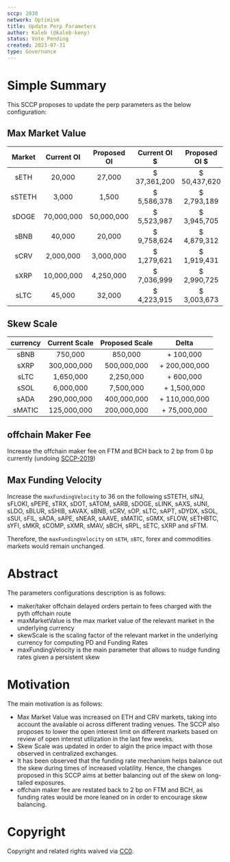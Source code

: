 ```yaml
---
sccp: 2030
network: Optimism
title: Update Perp Parameters
author: Kaleb (@kaleb-keny)
status: Vote_Pending
created: 2023-07-31
type: Governance
---
```


# Simple Summary

This SCCP proposes to update the perp parameters as the below configuration:

## Max Market Value

| **Market** 	| **Current OI** 	| **Proposed OI** 	| **Current OI $** 	| **Proposed OI $** 	| **OI$ Delta** 	|
|:----------:	|:--------------:	|:---------------:	|:----------------:	|:-----------------:	|:-------------:	|
|    sETH    	|     20,000     	|      27,000     	|   $ 37,361,200   	|   $ 50,437,620    	| $ 13,076,420  	|
|   sSTETH   	|      3,000     	|      1,500      	|   $ 5,586,378    	|    $ 2,793,189    	| $ (2,793,189) 	|
|    sDOGE   	|   70,000,000   	|    50,000,000   	|   $ 5,523,987    	|    $ 3,945,705    	| $ (1,578,282) 	|
|    sBNB    	|     40,000     	|      20,000     	|   $ 9,758,624    	|    $ 4,879,312    	| $ (4,879,312) 	|
|    sCRV    	|    2,000,000   	|    3,000,000    	|   $ 1,279,621    	|    $ 1,919,431    	|   $ 639,810   	|
|    sXRP    	|   10,000,000   	|    4,250,000    	|   $ 7,036,999    	|    $ 2,990,725    	| $ (4,046,275) 	|
|    sLTC    	|     45,000     	|      32,000     	|   $ 4,223,915    	|    $ 3,003,673    	| $ (1,220,242) 	|

## Skew Scale

| **currency** 	| **Current Scale** 	| **Proposed Scale** 	|  **Delta**  	  |
|:------------:	|:-----------------:	|:------------------:	|:-----------:	  |
|     sBNB     	|      750,000      	|       850,000      	|   + 100,000   	|
|     sXRP     	|    300,000,000    	|     500,000,000    	| + 200,000,000 	|
|     sLTC     	|     1,650,000     	|      2,250,000     	|   + 600,000   	|
|     sSOL     	|     6,000,000     	|      7,500,000     	|  + 1,500,000  	|
|     sADA     	|    290,000,000    	|     400,000,000    	| + 110,000,000 	|
|    sMATIC    	|    125,000,000    	|     200,000,000    	|  + 75,000,000 	|

## offchain Maker Fee
Increase the offchain maker fee on FTM and BCH back to 2 bp from 0 bp currently (undoing [SCCP-2019](https://sips.synthetix.io/sccp/sccp-2019/))

## Max Funding Velocity

Increase the `maxFundingVelocity` to 36 on the following sSTETH, sINJ, sFLOKI, sPEPE, sTRX, sDOT, sATOM, sARB, sDOGE, sLINK, sAXS, sUNI, sLDO, sBLUR, sSHIB, sAVAX, sBNB, sCRV, sOP, sLTC, sAPT, sDYDX, sSOL, sSUI, sFIL, sADA, sAPE, sNEAR, sAAVE, sMATIC, sGMX, sFLOW, sETHBTC, sYFI, sMKR, sCOMP, sXMR, sMAV, sBCH, sRPL, sETC, sXRP and sFTM.

Therefore, the `maxFundingVelocity` on `sETH`, `sBTC`, forex and commodities markets would remain unchanged.

# Abstract

The parameters configurations description is as follows:
- maker/taker offchain delayed orders pertain to fees charged with the pyth offchain route
- maxMarketValue is the max market value of the relevant market in the underlying currency
- skewScale is the scaling factor of the relevant market in the underlying currency for computing PD and Funding Rates
- maxFundingVelocity is the main parameter that allows to nudge funding rates given a persistent skew

# Motivation

The main motivation is as follows:
- Max Market Value was increased on ETH and CRV markets, taking into account the available oi across different trading venues. The SCCP also proposes to lower the open interest limit on different markets based on review of open interest utilization in the last few weeks.
- Skew Scale was updated in order to algin the price impact with those observed in centralized exchanges.
- It has been observed that the funding rate mechanism helps balance out the skew during times of increased volatility. Hence, the changes proposed in this SCCP aims at better balancing out of the skew on long-tailed exposures.
- offchain maker fee are restated back to 2 bp on FTM and BCH, as funding rates would be more leaned on in order to encourage skew balancing.

# Copyright

Copyright and related rights waived via [CC0](https://creativecommons.org/publicdomain/zero/1.0/).



